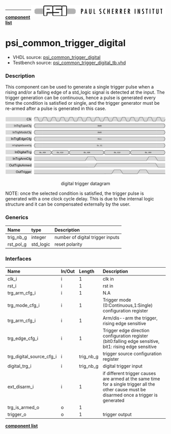 <img align="right" src="../psi_logo.png">

***

[**component list**](../README.md)

# psi_common_trigger_digital
 - VHDL source: [psi_common_trigger_digital](../../hdl/psi_common_trigger_digital.vhd)
 - Testbench source: [psi_common_trigger_digital_tb.vhd](../../testbench/psi_common_trigger_digital_tb/psi_common_trigger_digital_tb.vhd)

### Description

This component can be used to generate a single trigger pulse when a rising
and/or a falling edge of a std_logic signal is detected at the input.
The trigger generation can be continuous, hence a pulse is generated every
time the condition is satisfied or single, and the trigger generator must be
re-armed after a pulse is generated in this case.

<p align="center"> <img src="psi_common_trigger_digital_fig0.png"> </p>
<p align="center"> digital trigger datagram</p>

NOTE: once the selected condition is satisfied, the trigger pulse is generated
with a one clock cycle delay. This is due to the internal logic structure
and it can be compensated externally by the user.


### Generics
| Name              | type      | Description                      |
|:------------------|:----------|:---------------------------------|
| trig_nb_g				  | integer   | number of digital trigger inputs |
| rst_pol_g         | std_logic | reset polarity                   |

### Interfaces
| Name                     | In/Out   | Length     | Description                                                                                                                                  |
|:-------------------------|:---------|:-----------|:---------------------------------------------------------------------------------------------------------------------------------------------|
| clk_i                    | i        | 1          | clk in                                                                                                                                       |
| rst_i                    | i        | 1          | rst in                                                                                                                                       |
| trg_arm_cfg_i            | i        | 1          | N.A                                                                                                                                          |
|trg_mode_cfg_i   				 | i  		  | 1  				 | Trigger mode (0:Continuous,1:Single) configuration register																																							    |
|trg_arm_cfg_i   					 | i   		  | 1   			 | Arm/dis--arm the trigger, rising edge sensitive																																													    |
| trg_edge_cfg_i   				 | i   		  | 1   			 | Trigger edge direction configuration register (bit0:falling edge sensitive, bit1: rising edge sensitive																	    |
| trg_digital_source_cfg_i | i        | trig_nb_g  | trigger source configuration register                                                                                                        |
| digital_trg_i            | i        | trig_nb_g  | digital trigger input                                                                                                                        |
| ext_disarm_i             | i        | 1          | if different trigger causes are armed at the same time for a single trigger all the other cause must be disarmed once a trigger is generated |
| trg_is_armed_o           | o        | 1          |                                                                                                                                              |
| trigger_o                | o        | 1          | trigger output                                                                                                                               |


[**component list**](../README.md)
